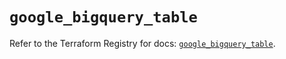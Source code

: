 # `google_bigquery_table`

Refer to the Terraform Registry for docs: [`google_bigquery_table`](https://registry.terraform.io/providers/drfaust92/google/4.16.4/docs/resources/bigquery_table).
